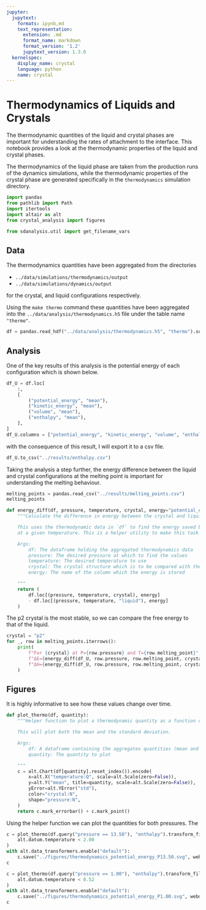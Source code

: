 ```yaml
---
jupyter:
  jupytext:
    formats: ipynb,md
    text_representation:
      extension: .md
      format_name: markdown
      format_version: '1.2'
      jupytext_version: 1.3.0
  kernelspec:
    display_name: crystal
    language: python
    name: crystal
---
```


# Thermodynamics of Liquids and Crystals

The thermodynamic quantities of the liquid and crystal phases
are important for understanding the rates of attachment to the interface.
This notebook provides a look at
the thermodynamic properties of the liquid and crystal phases.

The thermodynamics of the liquid phase
are taken from the production runs of the dynamics simulations,
while the thermodynamic properties of the crystal phase
are generated specifically in the `thermodynamics` simulation directory.

```python
import pandas
from pathlib import Path
import itertools
import altair as alt
from crystal_analysis import figures

from sdanalysis.util import get_filename_vars
```

## Data

The thermodynamics quantities have been aggregated from the directories

- `../data/simulations/thermodynamics/output`
- `../data/simulations/dynamics/output`

for the crystal, and liquid configurations respectively.

Using the `make thermo` command these quantities
have been aggregated into
the `../data/analysis/thermodynamics.h5` file under the table name `"thermo"`.

```python
df = pandas.read_hdf("../data/analysis/thermodynamics.h5", "thermo").sort_index()
```

## Analysis

One of the key results of this analysis
is the potential energy of each configuration
which is shown below.

```python
df_U = df.loc[
    :,
    [
        ("potential_energy", "mean"),
        ("kinetic_energy", "mean"),
        ("volume", "mean"),
        ("enthalpy", "mean"),
    ],
]
df_U.columns = ["potential_energy", "kinetic_energy", "volume", "enthalpy"]
```

with the consequence of this result,
I will export it to a csv file.

```python
df_U.to_csv("../results/enthalpy.csv")
```

Taking the analysis a step further,
the energy difference between
the liquid and crystal configurations
at the melting point
is important for understanding the melting behaviour.

```python
melting_points = pandas.read_csv("../results/melting_points.csv")
melting_points
```

```python
def energy_diff(df, pressure, temperature, crystal, energy="potential_energy"):
    """Calculate the difference in energy between the crystal and liquid states.

    This uses the thermodynamic data in `df` to find the energy saved by the crystal configuration
    at a given temperature. This is a helper utility to make this task simpler.

    Args:
        df: The dataframe holding the aggregated thermodynamics data
        pressure: The desired pressure at which to find the values
        temperature: The desired temperature to use
        crystal: The crystal structure which is to be compared with the liquid.
        energy: The name of the column which the energy is stored

    """
    return (
        df.loc[(pressure, temperature, crystal), energy]
        - df.loc[(pressure, temperature, "liquid"), energy]
    )
```

The p2 crystal is the most stable,
so we can compare the free energy to that of the liquid.

```python
crystal = "p2"
for _, row in melting_points.iterrows():
    print(
        f"For {crystal} at P={row.pressure} and T={row.melting_point}",
        f"ΔE={energy_diff(df_U, row.pressure, row.melting_point, crystal):.3f},",
        f"ΔH={energy_diff(df_U, row.pressure, row.melting_point, crystal, 'enthalpy'):.3f}",
    )
```

## Figures

It is highly informative to see how these values change over time.

```python
def plot_thermo(df, quantity):
    """Helper function to plot a thermodynamic quantity as a function of temperature.

    This will plot both the mean and the standard deviation.

    Args:
        df: A dataframe containing the aggregates quantities (mean and std).
        quantity: The quantity to plot

    """
    c = alt.Chart(df[quantity].reset_index()).encode(
        x=alt.X("temperature:Q", scale=alt.Scale(zero=False)),
        y=alt.Y("mean", title=quantity, scale=alt.Scale(zero=False)),
        yError=alt.YError("std"),
        color="crystal:N",
        shape="pressure:N",
    )
    return c.mark_errorbar() + c.mark_point()
```

Using the helper function we can plot the quantities
for both pressures.
The

```python
c = plot_thermo(df.query("pressure == 13.50"), "enthalpy").transform_filter(
    alt.datum.temperature < 2.00
)
with alt.data_transformers.enable("default"):
    c.save("../figures/thermodynamics_potential_energy_P13.50.svg", webdriver="firefox")
c
```

```python
c = plot_thermo(df.query("pressure == 1.00"), "enthalpy").transform_filter(
    alt.datum.temperature < 0.52
)
with alt.data_transformers.enable("default"):
    c.save("../figures/thermodynamics_potential_energy_P1.00.svg", webdriver="firefox")
c
```

```python

```
